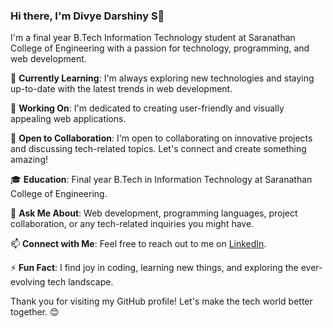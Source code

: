 ### Hi there, I'm Divye Darshiny S👋

I'm a final year B.Tech Information Technology student at Saranathan College of Engineering with a passion for technology, programming, and web development.

🌱 **Currently Learning**: I'm always exploring new technologies and staying up-to-date with the latest trends in web development.

🔭 **Working On**: I'm dedicated to creating user-friendly and visually appealing web applications.

💼 **Open to Collaboration**: I'm open to collaborating on innovative projects and discussing tech-related topics. Let's connect and create something amazing!

🎓 **Education**: Final year B.Tech in Information Technology at Saranathan College of Engineering.

💬 **Ask Me About**: Web development, programming languages, project collaboration, or any tech-related inquiries you might have.

📫 **Connect with Me**: Feel free to reach out to me on [LinkedIn](https://www.linkedin.com/in/divyedarshiny/).

⚡ **Fun Fact**: I find joy in coding, learning new things, and exploring the ever-evolving tech landscape.

Thank you for visiting my GitHub profile! Let's make the tech world better together. 😊
